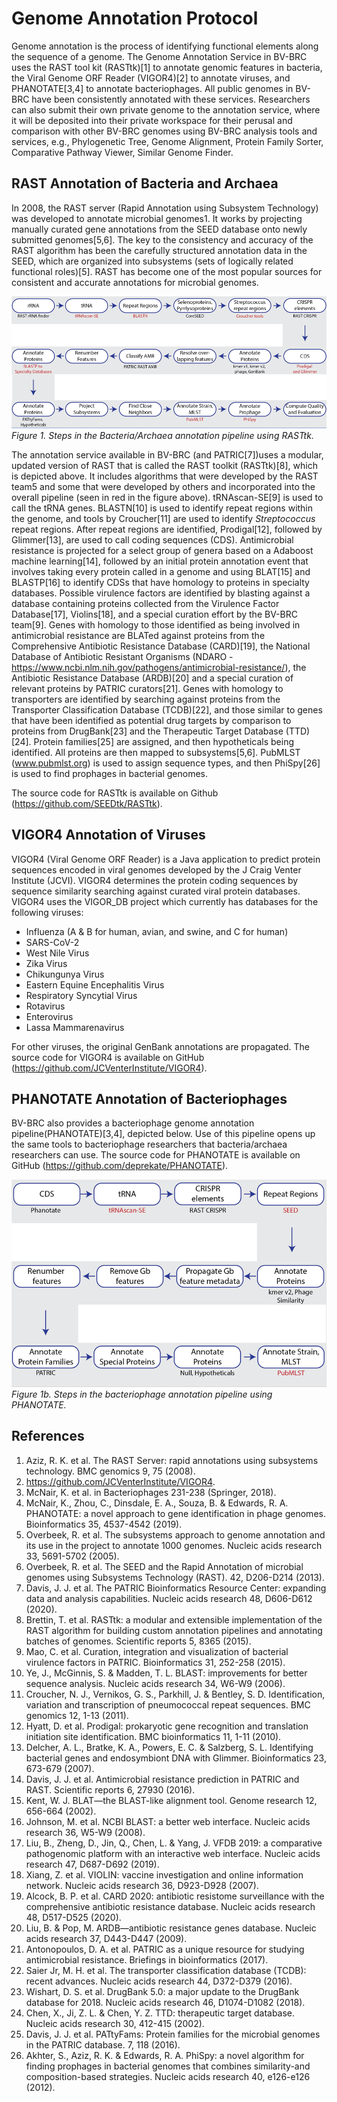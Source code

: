 # Genome Annotation Protocol

Genome annotation is the process of identifying functional elements along the sequence of a genome.  The Genome Annotation Service in BV-BRC uses the RAST tool kit (RASTtk)[1] to annotate genomic features in bacteria, the Viral Genome ORF Reader (VIGOR4)[2] to annotate viruses, and PHANOTATE[3,4] to annotate bacteriophages. All public genomes in BV-BRC have been consistently annotated with these services. Researchers can also submit their own private genome to the annotation service, where it will be deposited into their private workspace for their perusal and comparison with other BV-BRC genomes using BV-BRC analysis tools and services, e.g., Phylogenetic Tree, Genome Alignment, Protein Family Sorter, Comparative Pathway Viewer, Similar Genome Finder. 

## RAST Annotation of Bacteria and Archaea
In 2008, the RAST server (Rapid Annotation using Subsystem Technology) was developed to annotate microbial genomes1. It works by projecting manually curated gene annotations from the SEED database onto newly submitted genomes[5,6]. The key to the consistency and accuracy of the RAST algorithm has been the carefully structured annotation data in the SEED, which are organized into subsystems (sets of logically related functional roles)[5]. RAST has become one of the most popular sources for consistent and accurate annotations for microbial genomes.  

![Figure 1](./images/rast.png "Figure 1")
*Figure 1. Steps in the Bacteria/Archaea annotation pipeline using RASTtk.*

The annotation service available in BV-BRC (and PATRIC[7])uses a modular, updated version of RAST that is called the RAST toolkit (RASTtk)[8], which is depicted above. It includes algorithms that were developed by the RAST team5 and some that were developed by others and incorporated into the overall pipeline (seen in red in the figure above). tRNAscan-SE[9] is used to call the tRNA genes.  BLASTN[10] is used to identify repeat regions within the genome, and tools by Croucher[11] are used to identify *Streptococcus* repeat regions.  After repeat regions are identified, Prodigal[12], followed by Glimmer[13], are used to call coding sequences (CDS). Antimicrobial resistance is projected for a select group of genera based on a Adaboost machine learning[14], followed by an initial protein annotation event that involves taking every protein called in a genome and using BLAT[15] and BLASTP[16] to identify CDSs that have homology to proteins in specialty databases.  Possible virulence factors are identified by blasting against a database containing proteins collected from the Virulence Factor Database[17], Violins[18], and a special curation effort by the BV-BRC team[9]. Genes with homology to those identified as being involved in antimicrobial resistance are BLATed against proteins from the Comprehensive Antibiotic Resistance Database (CARD)[19], the National Database of Antibiotic Resistant Organisms (NDARO - https://www.ncbi.nlm.nih.gov/pathogens/antimicrobial-resistance/), the Antibiotic Resistance Database (ARDB)[20] and a special curation of relevant proteins by PATRIC curators[21].  Genes with homology to transporters are identified by searching against proteins from the Transporter Classification Database (TCDB)[22], and those similar to genes that have been identified as potential drug targets by comparison to proteins from DrugBank[23] and the Therapeutic Target Database (TTD)[24].  Protein families[25] are assigned, and then hypotheticals being identified.  All proteins are then mapped to subsystems[5,6]. PubMLST (www.pubmlst.org) is used to assign sequence types, and then PhiSpy[26] is used to find prophages in bacterial genomes.

The source code for RASTtk is available on Github (https://github.com/SEEDtk/RASTtk). 

## VIGOR4 Annotation of Viruses
VIGOR4 (Viral Genome ORF Reader) is a Java application to predict protein sequences encoded in viral genomes developed by the J Craig Venter Institute (JCVI). VIGOR4 determines the protein coding sequences by sequence similarity searching against curated viral protein databases. VIGOR4 uses the VIGOR_DB project which currently has databases for the following viruses:
* Influenza (A & B for human, avian, and swine, and C for human)
* SARS-CoV-2
* West Nile Virus
* Zika Virus
* Chikungunya Virus
* Eastern Equine Encephalitis Virus
* Respiratory Syncytial Virus
* Rotavirus
* Enterovirus
* Lassa Mammarenavirus

For other viruses, the original GenBank annotations are propagated. The source code for VIGOR4 is available on GitHub (https://github.com/JCVenterInstitute/VIGOR4).

## PHANOTATE Annotation of Bacteriophages

BV-BRC also provides a bacteriophage genome annotation pipeline(PHANOTATE)[3,4], depicted below.  Use of this pipeline opens up the same tools to bacteriophage researchers that bacteria/archaea researchers can use. The source code for PHANOTATE is available on GitHub (https://github.com/deprekate/PHANOTATE). 

![Figure 1b](./images/phanotate.png "Figure 1b")
*Figure 1b. Steps in the bacteriophage annotation pipeline using PHANOTATE.*

## References

1. Aziz, R. K. et al. The RAST Server: rapid annotations using subsystems technology. BMC genomics 9, 75 (2008).
2.	https://github.com/JCVenterInstitute/VIGOR4. 
3. 	McNair, K. et al. in Bacteriophages 231-238 (Springer, 2018).
4. 	McNair, K., Zhou, C., Dinsdale, E. A., Souza, B. & Edwards, R. A. PHANOTATE: a novel approach to gene identification in phage genomes. Bioinformatics 35, 4537-4542 (2019).
5. Overbeek, R. et al. The subsystems approach to genome annotation and its use in the project to annotate 1000 genomes. Nucleic acids research 33, 5691-5702 (2005).
6. Overbeek, R. et al. The SEED and the Rapid Annotation of microbial genomes using Subsystems Technology (RAST).  42, D206-D214 (2013).
7. Davis, J. J. et al. The PATRIC Bioinformatics Resource Center: expanding data and analysis capabilities. Nucleic acids research 48, D606-D612 (2020).
8. Brettin, T. et al. RASTtk: a modular and extensible implementation of the RAST algorithm for building custom annotation pipelines and annotating batches of genomes. Scientific reports 5, 8365 (2015).
9. Mao, C. et al. Curation, integration and visualization of bacterial virulence factors in PATRIC. Bioinformatics 31, 252-258 (2015).
10. Ye, J., McGinnis, S. & Madden, T. L. BLAST: improvements for better sequence analysis. Nucleic acids research 34, W6-W9 (2006).
11. Croucher, N. J., Vernikos, G. S., Parkhill, J. & Bentley, S. D. Identification, variation and transcription of pneumococcal repeat sequences. BMC genomics 12, 1-13 (2011).
12. Hyatt, D. et al. Prodigal: prokaryotic gene recognition and translation initiation site identification. BMC bioinformatics 11, 1-11 (2010).
13.	Delcher, A. L., Bratke, K. A., Powers, E. C. & Salzberg, S. L. Identifying bacterial genes and endosymbiont DNA with Glimmer. Bioinformatics 23, 673-679 (2007).
14. Davis, J. J. et al. Antimicrobial resistance prediction in PATRIC and RAST. Scientific reports 6, 27930 (2016).
15.	Kent, W. J. BLAT—the BLAST-like alignment tool. Genome research 12, 656-664 (2002).
16.	Johnson, M. et al. NCBI BLAST: a better web interface. Nucleic acids research 36, W5-W9 (2008).
17.	Liu, B., Zheng, D., Jin, Q., Chen, L. & Yang, J. VFDB 2019: a comparative pathogenomic platform with an interactive web interface. Nucleic acids research 47, D687-D692 (2019).
18.	Xiang, Z. et al. VIOLIN: vaccine investigation and online information network. Nucleic acids research 36, D923-D928 (2007).
19.	Alcock, B. P. et al. CARD 2020: antibiotic resistome surveillance with the comprehensive antibiotic resistance database. Nucleic acids research 48, D517-D525 (2020).
20.	Liu, B. & Pop, M. ARDB—antibiotic resistance genes database. Nucleic acids research 37, D443-D447 (2009).
21.	Antonopoulos, D. A. et al. PATRIC as a unique resource for studying antimicrobial resistance. Briefings in bioinformatics (2017).
22.	Saier Jr, M. H. et al. The transporter classification database (TCDB): recent advances. Nucleic acids research 44, D372-D379 (2016).
23.	Wishart, D. S. et al. DrugBank 5.0: a major update to the DrugBank database for 2018. Nucleic acids research 46, D1074-D1082 (2018).
24.	Chen, X., Ji, Z. L. & Chen, Y. Z. TTD: therapeutic target database. Nucleic acids research 30, 412-415 (2002).
25.	Davis, J. J. et al. PATtyFams: Protein families for the microbial genomes in the PATRIC database.  7, 118 (2016).
26.	Akhter, S., Aziz, R. K. & Edwards, R. A. PhiSpy: a novel algorithm for finding prophages in bacterial genomes that combines similarity-and composition-based strategies. Nucleic acids research 40, e126-e126 (2012).
